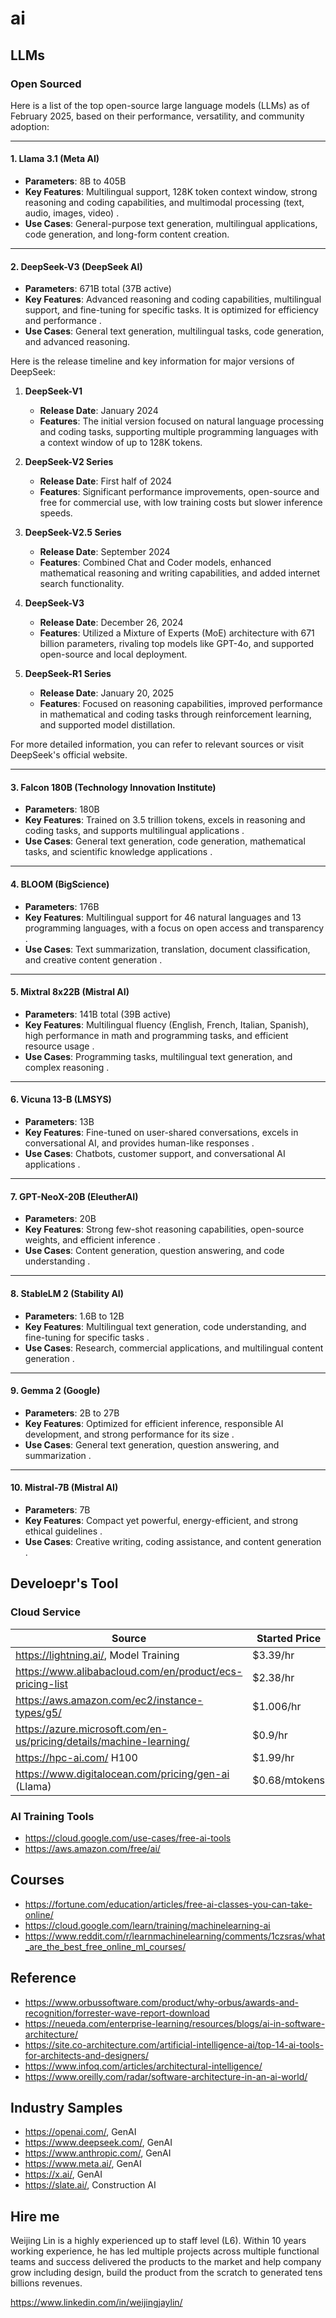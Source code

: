 # ai

## LLMs

### Open Sourced

Here is a list of the top open-source large language models (LLMs) as of February 2025, based on their performance, versatility, and community adoption:

---

#### 1. **Llama 3.1 (Meta AI)**  
- **Parameters**: 8B to 405B  
- **Key Features**: Multilingual support, 128K token context window, strong reasoning and coding capabilities, and multimodal processing (text, audio, images, video) .  
- **Use Cases**: General-purpose text generation, multilingual applications, code generation, and long-form content creation.  

---

#### 2. **DeepSeek-V3 (DeepSeek AI)**  
- **Parameters**: 671B total (37B active)  
- **Key Features**: Advanced reasoning and coding capabilities, multilingual support, and fine-tuning for specific tasks. It is optimized for efficiency and performance .  
- **Use Cases**: General text generation, multilingual tasks, code generation, and advanced reasoning.

Here is the release timeline and key information for major versions of DeepSeek:

1. **DeepSeek-V1**  
   - **Release Date**: January 2024  
   - **Features**: The initial version focused on natural language processing and coding tasks, supporting multiple programming languages with a context window of up to 128K tokens.

2. **DeepSeek-V2 Series**  
   - **Release Date**: First half of 2024  
   - **Features**: Significant performance improvements, open-source and free for commercial use, with low training costs but slower inference speeds.

3. **DeepSeek-V2.5 Series**  
   - **Release Date**: September 2024  
   - **Features**: Combined Chat and Coder models, enhanced mathematical reasoning and writing capabilities, and added internet search functionality.

4. **DeepSeek-V3**  
   - **Release Date**: December 26, 2024  
   - **Features**: Utilized a Mixture of Experts (MoE) architecture with 671 billion parameters, rivaling top models like GPT-4o, and supported open-source and local deployment.

5. **DeepSeek-R1 Series**  
   - **Release Date**: January 20, 2025  
   - **Features**: Focused on reasoning capabilities, improved performance in mathematical and coding tasks through reinforcement learning, and supported model distillation.

For more detailed information, you can refer to relevant sources or visit DeepSeek's official website.

---

#### 3. **Falcon 180B (Technology Innovation Institute)**  
- **Parameters**: 180B  
- **Key Features**: Trained on 3.5 trillion tokens, excels in reasoning and coding tasks, and supports multilingual applications .  
- **Use Cases**: General text generation, code generation, mathematical tasks, and scientific knowledge applications .  

---

#### 4. **BLOOM (BigScience)**  
- **Parameters**: 176B  
- **Key Features**: Multilingual support for 46 natural languages and 13 programming languages, with a focus on open access and transparency .  
- **Use Cases**: Text summarization, translation, document classification, and creative content generation .  

---

#### 5. **Mixtral 8x22B (Mistral AI)**  
- **Parameters**: 141B total (39B active)  
- **Key Features**: Multilingual fluency (English, French, Italian, Spanish), high performance in math and programming tasks, and efficient resource usage .  
- **Use Cases**: Programming tasks, multilingual text generation, and complex reasoning .  

---

#### 6. **Vicuna 13-B (LMSYS)**  
- **Parameters**: 13B  
- **Key Features**: Fine-tuned on user-shared conversations, excels in conversational AI, and provides human-like responses .  
- **Use Cases**: Chatbots, customer support, and conversational AI applications .  

---

#### 7. **GPT-NeoX-20B (EleutherAI)**  
- **Parameters**: 20B  
- **Key Features**: Strong few-shot reasoning capabilities, open-source weights, and efficient inference .  
- **Use Cases**: Content generation, question answering, and code understanding .  

---

#### 8. **StableLM 2 (Stability AI)**  
- **Parameters**: 1.6B to 12B  
- **Key Features**: Multilingual text generation, code understanding, and fine-tuning for specific tasks .  
- **Use Cases**: Research, commercial applications, and multilingual content generation .  

---

#### 9. **Gemma 2 (Google)**  
- **Parameters**: 2B to 27B  
- **Key Features**: Optimized for efficient inference, responsible AI development, and strong performance for its size .  
- **Use Cases**: General text generation, question answering, and summarization .  

---

#### 10. **Mistral-7B (Mistral AI)**  
- **Parameters**: 7B  
- **Key Features**: Compact yet powerful, energy-efficient, and strong ethical guidelines .  
- **Use Cases**: Creative writing, coding assistance, and content generation .  

## Develoepr's Tool

### Cloud Service

| Source | Started Price |
| --- | --- | 
| https://lightning.ai/, Model Training | $3.39/hr |
| https://www.alibabacloud.com/en/product/ecs-pricing-list | $2.38/hr |
| https://aws.amazon.com/ec2/instance-types/g5/ |  $1.006/hr |
| https://azure.microsoft.com/en-us/pricing/details/machine-learning/ | $0.9/hr |
| https://hpc-ai.com/ H100 | $1.99/hr |
| https://www.digitalocean.com/pricing/gen-ai (Llama) | $0.68/mtokens |

### AI Training Tools

* https://cloud.google.com/use-cases/free-ai-tools
* https://aws.amazon.com/free/ai/

## Courses

* https://fortune.com/education/articles/free-ai-classes-you-can-take-online/
* https://cloud.google.com/learn/training/machinelearning-ai
* https://www.reddit.com/r/learnmachinelearning/comments/1czsras/what_are_the_best_free_online_ml_courses/

## Reference

* https://www.orbussoftware.com/product/why-orbus/awards-and-recognition/forrester-wave-report-download
* https://neueda.com/enterprise-learning/resources/blogs/ai-in-software-architecture/
* https://site.co-architecture.com/artificial-intelligence-ai/top-14-ai-tools-for-architects-and-designers/
* https://www.infoq.com/articles/architectural-intelligence/
* https://www.oreilly.com/radar/software-architecture-in-an-ai-world/

## Industry Samples

* https://openai.com/, GenAI
* https://www.deepseek.com/, GenAI
* https://www.anthropic.com/, GenAI
* https://www.meta.ai/, GenAI
* https://x.ai/, GenAI
* https://slate.ai/, Construction AI

## Hire me

Weijing Lin is a highly experienced up to staff level (L6). Within 10 years working experience, 
he has led multiple projects across multiple functional teams and success delivered the products 
to the market and help company grow including design, build the product from the scratch to 
generated tens billions revenues.

https://www.linkedin.com/in/weijingjaylin/
